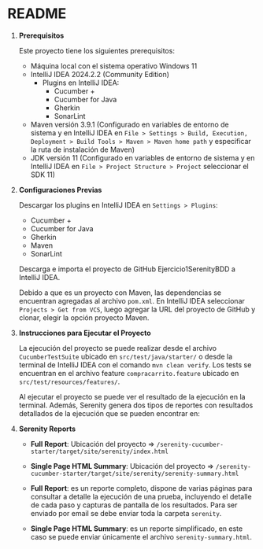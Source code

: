 # README

1. **Prerequisitos**

   Este proyecto tiene los siguientes prerequisitos:

   - Máquina local con el sistema operativo Windows 11
   - IntelliJ IDEA 2024.2.2 (Community Edition)
     - Plugins en IntelliJ IDEA:
       - Cucumber +
       - Cucumber for Java
       - Gherkin
       - SonarLint
   - Maven versión 3.9.1 (Configurado en variables de entorno de sistema y en IntelliJ IDEA en `File > Settings > Build, Execution, Deployment > Build Tools > Maven > Maven home path` y especificar la ruta de instalación de Maven)
   - JDK versión 11 (Configurado en variables de entorno de sistema y en IntelliJ IDEA en `File > Project Structure > Project` seleccionar el SDK 11)

2. **Configuraciones Previas**

   Descargar los plugins en IntelliJ IDEA en `Settings > Plugins`:

   - Cucumber +
   - Cucumber for Java
   - Gherkin
   - Maven
   - SonarLint

   Descarga e importa el proyecto de GitHub Ejercicio1SerenityBDD a IntelliJ IDEA.

   Debido a que es un proyecto con Maven, las dependencias se encuentran agregadas al archivo `pom.xml`. En IntelliJ IDEA seleccionar `Projects > Get from VCS`, luego agregar la URL del proyecto de GitHub y clonar, elegir la opción proyecto Maven.

3. **Instrucciones para Ejecutar el Proyecto**

   La ejecución del proyecto se puede realizar desde el archivo `CucumberTestSuite` ubicado en `src/test/java/starter/` o desde la terminal de IntelliJ IDEA con el comando `mvn clean verify`. Los tests se encuentran en el archivo feature `compracarrito.feature` ubicado en `src/test/resources/features/`.

   Al ejecutar el proyecto se puede ver el resultado de la ejecución en la terminal. Además, Serenity genera dos tipos de reportes con resultados detallados de la ejecución que se pueden encontrar en:

4. **Serenity Reports**

   - **Full Report**: Ubicación del proyecto => `/serenity-cucumber-starter/target/site/serenity/index.html`
   - **Single Page HTML Summary**: Ubicación del proyecto => `/serenity-cucumber-starter/target/site/serenity/serenity-summary.html`

   - **Full Report**: es un reporte completo, dispone de varias páginas para consultar a detalle la ejecución de una prueba, incluyendo el detalle de cada paso y capturas de pantalla de los resultados. Para ser enviado por email se debe enviar toda la carpeta `serenity`.
   - **Single Page HTML Summary**: es un reporte simplificado, en este caso se puede enviar únicamente el archivo `serenity-summary.html`.
